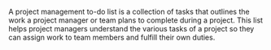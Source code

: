 A project management to-do list is a collection of tasks that outlines the work a project manager or team plans to complete during a project. This list helps project managers understand the various tasks of a project so they can assign work to team members and fulfill their own duties.
